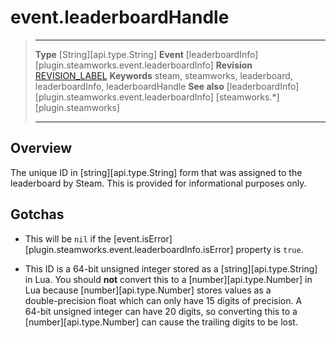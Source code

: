 # event.leaderboardHandle

> --------------------- ------------------------------------------------------------------------------------------
> __Type__              [String][api.type.String]
> __Event__             [leaderboardInfo][plugin.steamworks.event.leaderboardInfo]
> __Revision__          [REVISION_LABEL](REVISION_URL)
> __Keywords__          steam, steamworks, leaderboard, leaderboardInfo, leaderboardHandle
> __See also__          [leaderboardInfo][plugin.steamworks.event.leaderboardInfo]
>                       [steamworks.*][plugin.steamworks]
> --------------------- ------------------------------------------------------------------------------------------

## Overview

The unique ID in [string][api.type.String] form that was assigned to the leaderboard by Steam. This is provided for informational purposes only.


## Gotchas

* This will be `nil` if the [event.isError][plugin.steamworks.event.leaderboardInfo.isError] property is `true`.

* This ID is a 64-bit unsigned integer stored as a [string][api.type.String] in Lua. You should __not__ convert this to a [number][api.type.Number] in Lua because [number][api.type.Number] stores values as a <nobr>double-precision</nobr> float which can only have 15&nbsp;digits of precision. A <nobr>64-bit</nobr> unsigned integer can have 20&nbsp;digits, so converting this to a [number][api.type.Number] can cause the trailing digits to be lost.
